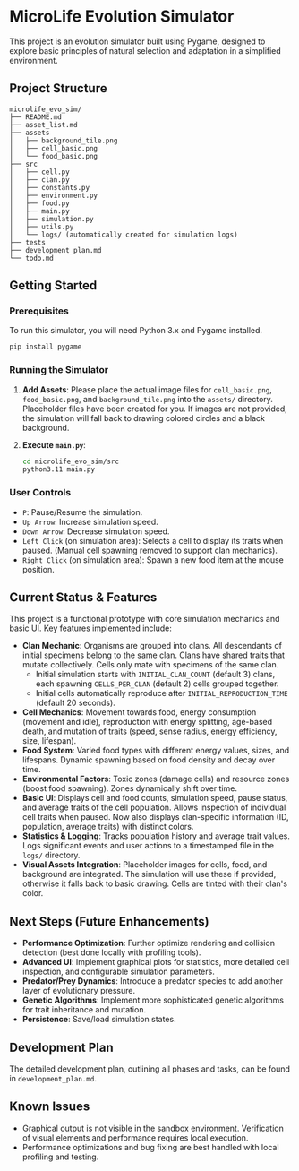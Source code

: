 # MicroLife Evolution Simulator

This project is an evolution simulator built using Pygame, designed to explore basic principles of natural selection and adaptation in a simplified environment.

## Project Structure

```
microlife_evo_sim/
├── README.md
├── asset_list.md
├── assets
│   ├── background_tile.png
│   ├── cell_basic.png
│   └── food_basic.png
├── src
│   ├── cell.py
│   ├── clan.py
│   ├── constants.py
│   ├── environment.py
│   ├── food.py
│   ├── main.py
│   ├── simulation.py
│   ├── utils.py
│   └── logs/ (automatically created for simulation logs)
├── tests
├── development_plan.md
└── todo.md
```

## Getting Started

### Prerequisites

To run this simulator, you will need Python 3.x and Pygame installed.

```bash
pip install pygame
```

### Running the Simulator

1.  **Add Assets**: Please place the actual image files for `cell_basic.png`, `food_basic.png`, and `background_tile.png` into the `assets/` directory. Placeholder files have been created for you. If images are not provided, the simulation will fall back to drawing colored circles and a black background.

2.  **Execute `main.py`**:

    ```bash
    cd microlife_evo_sim/src
    python3.11 main.py
    ```

### User Controls

*   `P`: Pause/Resume the simulation.
*   `Up Arrow`: Increase simulation speed.
*   `Down Arrow`: Decrease simulation speed.
*   `Left Click` (on simulation area): Selects a cell to display its traits when paused. (Manual cell spawning removed to support clan mechanics).
*   `Right Click` (on simulation area): Spawn a new food item at the mouse position.

## Current Status & Features

This project is a functional prototype with core simulation mechanics and basic UI. Key features implemented include:

*   **Clan Mechanic**: Organisms are grouped into clans. All descendants of initial specimens belong to the same clan. Clans have shared traits that mutate collectively. Cells only mate with specimens of the same clan.
    *   Initial simulation starts with `INITIAL_CLAN_COUNT` (default 3) clans, each spawning `CELLS_PER_CLAN` (default 2) cells grouped together.
    *   Initial cells automatically reproduce after `INITIAL_REPRODUCTION_TIME` (default 20 seconds).
*   **Cell Mechanics**: Movement towards food, energy consumption (movement and idle), reproduction with energy splitting, age-based death, and mutation of traits (speed, sense radius, energy efficiency, size, lifespan).
*   **Food System**: Varied food types with different energy values, sizes, and lifespans. Dynamic spawning based on food density and decay over time.
*   **Environmental Factors**: Toxic zones (damage cells) and resource zones (boost food spawning). Zones dynamically shift over time.
*   **Basic UI**: Displays cell and food counts, simulation speed, pause status, and average traits of the cell population. Allows inspection of individual cell traits when paused. Now also displays clan-specific information (ID, population, average traits) with distinct colors.
*   **Statistics & Logging**: Tracks population history and average trait values. Logs significant events and user actions to a timestamped file in the `logs/` directory.
*   **Visual Assets Integration**: Placeholder images for cells, food, and background are integrated. The simulation will use these if provided, otherwise it falls back to basic drawing. Cells are tinted with their clan's color.

## Next Steps (Future Enhancements)

*   **Performance Optimization**: Further optimize rendering and collision detection (best done locally with profiling tools).
*   **Advanced UI**: Implement graphical plots for statistics, more detailed cell inspection, and configurable simulation parameters.
*   **Predator/Prey Dynamics**: Introduce a predator species to add another layer of evolutionary pressure.
*   **Genetic Algorithms**: Implement more sophisticated genetic algorithms for trait inheritance and mutation.
*   **Persistence**: Save/load simulation states.

## Development Plan

The detailed development plan, outlining all phases and tasks, can be found in `development_plan.md`.

## Known Issues

*   Graphical output is not visible in the sandbox environment. Verification of visual elements and performance requires local execution.
*   Performance optimizations and bug fixing are best handled with local profiling and testing.


